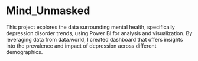# Mind_Unmasked
This project explores the data surrounding mental health, specifically depression disorder trends, using Power BI for analysis and visualization. By leveraging data from data.world, I created dashboard that offers insights into the prevalence and impact of depression across different demographics.
